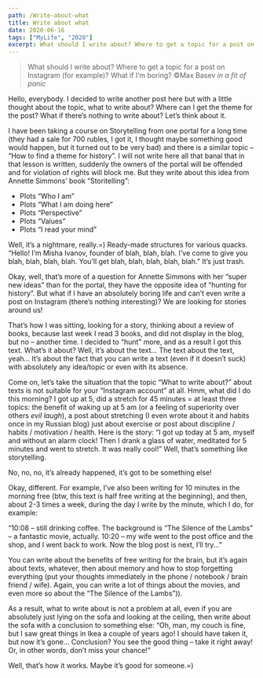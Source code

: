 ```yaml
---
path: /Write-about-what
title: Write about what
date: 2020-06-16
tags: ["MyLife", "2020"]
excerpt: What should I write about? Where to get a topic for a post on Instagram (for example)? What if I’m boring?
---
```


> What should I write about? Where to get a topic for a post on Instagram (for example)? What if I’m boring?
> ©Max Basev _in a fit of panic_

Hello, everybody. I decided to write another post here but with a little thought about the topic, what to write about? Where can I get the theme for the post? What if there’s nothing to write about? Let’s think about it.

I have been taking a course on Storytelling from one portal for a long time (they had a sale for 700 rubles, I got it, I thought maybe something good would happen, but it turned out to be very bad) and there is a similar topic – “How to find a theme for history”. I will not write here all that banal that in that lesson is written, suddenly the owners of the portal will be offended and for violation of rights will block me. But they write about this idea from Annette Simmons’ book “Storitelling”:

- Plots “Who I am”
- Plots “What I am doing here”
- Plots “Perspective”
- Plots “Values”
- Plots “I read your mind”

Well, it’s a nightmare, really.=) Ready-made structures for various quacks. “Hello! I’m Misha Ivanov, founder of blah, blah, blah. I’ve come to give you blah, blah, blah, blah. You’ll get blah, blah, blah, blah, blah.”
It’s just trash.

Okay, well, that’s more of a question for Annette Simmons with her “super new ideas” than for the portal, they have the opposite idea of “hunting for history”. But what if I have an absolutely boring life and can’t even write a post on Instagram (there’s nothing interesting)? We are looking for stories around us!

That’s how I was sitting, looking for a story, thinking about a review of books, because last week I read 3 books, and did not display in the blog, but no – another time. I decided to “hunt” more, and as a result I got this text. What’s it about? Well, it’s about the text… The text about the text, yeah… It’s about the fact that you can write a text (even if it doesn’t suck) with absolutely any idea/topic or even with its absence.

Come on, let’s take the situation that the topic “What to write about?” about texts is not suitable for your “Instagram account” at all. Hmm, what did I do this morning? I got up at 5, did a stretch for 45 minutes = at least three topics: the benefit of waking up at 5 am (or a feeling of superiority over others _evil laugh_), a post about stretching (I even wrote about it and habits once in my Russian blog) just about exercise or post about discipline / habits / motivation / health. Here is the story: “I got up today at 5 am, myself and without an alarm clock! Then I drank a glass of water, meditated for 5 minutes and went to stretch. It was really cool!” Well, that’s something like storytelling.

No, no, no, it’s already happened, it’s got to be something else!

Okay, different. For example, I’ve also been writing for 10 minutes in the morning free (btw, this text is half free writing at the beginning), and then, about 2-3 times a week, during the day I write by the minute, which I do, for example:

“10:08 – still drinking coffee. The background is “The Silence of the Lambs” – a fantastic movie, actually.
10:20 – my wife went to the post office and the shop, and I went back to work. Now the blog post is next, I’ll try…”

You can write about the benefits of free writing for the brain, but it’s again about texts, whatever, then about memory and how to stop forgetting everything (put your thoughts immediately in the phone / notebook / brain friend / wife). Again, you can write a lot of things about the movies, and even more so about the “The Silence of the Lambs”)).

As a result, what to write about is not a problem at all, even if you are absolutely just lying on the sofa and looking at the ceiling, then write about the sofa with a conclusion to something else:
“Oh, man, my couch is fine, but I saw great things in Ikea a couple of years ago! I should have taken it, but now it’s gone… Conclusion? You see the good thing – take it right away! Or, in other words, don’t miss your chance!”

Well, that’s how it works. Maybe it’s good for someone.=)
